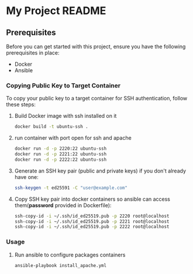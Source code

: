 # My Project README

## Prerequisites

Before you can get started with this project, ensure you have the following prerequisites in place:

- Docker
- Ansible

### Copying Public Key to Target Container

To copy your public key to a target container for SSH authentication, follow these steps:

1. Build Docker image with ssh installed on it
   ```bash
   docker build -t ubuntu-ssh .
2. run container with port open for ssh and apache
   ```bash
   docker run -d -p 2220:22 ubuntu-ssh
   docker run -d -p 2221:22 ubuntu-ssh
   docker run -d -p 2222:22 ubuntu-ssh
3. Generate an SSH key pair (public and private keys) if you don't already have one:
   ```bash
   ssh-keygen -t ed25591 -C "user@example.com"
4. Copy SSH key pair into docker containers so ansible can access them(**password** provided in Dockerfile):
   ```bash
   ssh-copy-id -i ~/.ssh/id_ed25519.pub -p 2220 root@localhost
   ssh-copy-id -i ~/.ssh/id_ed25519.pub -p 2221 root@localhost
   ssh-copy-id -i ~/.ssh/id_ed25519.pub -p 2222 root@localhost

### Usage

1. Run ansible to configure packages containers
   ```bash
   ansible-playbook install_apache.yml
